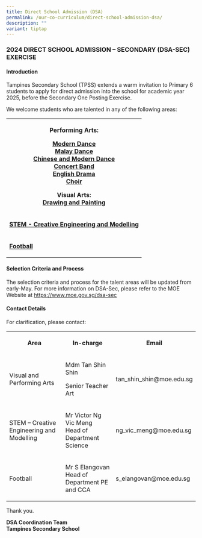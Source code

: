 ```yaml
---
title: Direct School Admission (DSA)
permalink: /our-co-curriculum/direct-school-admission-dsa/
description: ""
variant: tiptap
---
```

<h3>2024 DIRECT SCHOOL ADMISSION – SECONDARY (DSA-SEC) EXERCISE</h3>
<h4><strong>Introduction</strong></h4>
<p>Tampines Secondary School (TPSS) extends a warm invitation to Primary
6 students to apply for direct admission into the school for academic year
2025, before the Secondary One Posting Exercise.</p>
<p>We welcome students who are talented in any of the following areas:</p>
<table>
<tbody>
<tr>
<th rowspan="1" colspan="1">
<p><strong>Performing Arts:</strong>
</p>
<p><a href="https://www.tampinessec.moe.edu.sg/our-co-curriculum/co-curricular-activities-ccas/visual-n-performing-arts/dance-dynamics/" rel="noopener noreferrer nofollow" target="_blank">Modern Dance</a> 
<br><a href="https://tampinessec.moe.edu.sg/our-co-curriculum/co-curricular-activities-ccas/visual-n-performing-arts/malay-dance" rel="noopener noreferrer nofollow" target="_blank">Malay Dance</a> 
<br><a href="https://tampinessec.moe.edu.sg/our-co-curriculum/co-curricular-activities-ccas/visual-n-performing-arts/modern-chinese-dance" rel="noopener noreferrer nofollow" target="_blank">Chinese and Modern Dance</a> 
<br><a href="https://tampinessec.moe.edu.sg/our-co-curriculum/co-curricular-activities-ccas/visual-n-performing-arts/concert-band" rel="noopener noreferrer nofollow" target="_blank">Concert Band</a> 
<br><a href="https://tampinessec.moe.edu.sg/our-co-curriculum/co-curricular-activities-ccas/visual-n-performing-arts/drama-club" rel="noopener noreferrer nofollow" target="_blank">English Drama</a> 
<br><a href="https://tampinessec.moe.edu.sg/our-co-curriculum/co-curricular-activities-ccas/visual-n-performing-arts/show-choir" rel="noopener noreferrer nofollow" target="_blank">Choir</a>
</p>
<p><strong>Visual Arts:</strong> 
<br><strong><a href="https://tampinessec.moe.edu.sg/our-co-curriculum/co-curricular-activities-ccas/visual-n-performing-arts/art-club" rel="noopener noreferrer nofollow" target="_blank">Drawing and Painting</a></strong>
</p>
</th>
</tr>
<tr>
<td rowspan="1" colspan="1">
<p><strong><a href="https://www.tampinessec.moe.edu.sg/our-co-curriculum/applied-learning-programme-alp/" rel="noopener noreferrer nofollow" target="_blank">STEM - Creative Engineering and Modelling</a></strong>
</p>
</td>
</tr>
<tr>
<td rowspan="1" colspan="1">
<p><strong><a href="https://www.tampinessec.moe.edu.sg/our-co-curriculum/co-curricular-activities-ccas/sports/football/" rel="noopener noreferrer nofollow" target="_blank">Football</a></strong>
</p>
</td>
</tr>
</tbody>
</table>
<h4><strong>Selection Criteria and Process</strong></h4>
<p>The selection criteria and process for the talent areas will be updated
from early-May. For more information on DSA-Sec, please refer to the MOE
Website at <a href="https://www.moe.gov.sg/dsa-sec" rel="noopener noreferrer nofollow" target="_blank">https://www.moe.gov.sg/dsa-sec</a>
</p>
<h4><strong>Contact Details</strong></h4>
<p>For clarification, please contact:</p>
<table>
<tbody>
<tr>
<th rowspan="1" colspan="1">
<p>Area</p>
</th>
<th rowspan="1" colspan="1">
<p>In-charge</p>
</th>
<th rowspan="1" colspan="1">
<p>Email</p>
</th>
</tr>
<tr>
<td rowspan="1" colspan="1">
<p>Visual and Performing Arts</p>
</td>
<td rowspan="1" colspan="1">
<p>Mdm Tan Shin Shin</p>
<p>Senior Teacher Art</p>
</td>
<td rowspan="1" colspan="1">
<p>tan_shin_shin@moe.edu.sg</p>
</td>
</tr>
<tr>
<td rowspan="1" colspan="1">
<p>STEM – Creative Engineering and Modelling</p>
</td>
<td rowspan="1" colspan="1">
<p>Mr Victor Ng Vic Meng
<br>Head of Department Science</p>
</td>
<td rowspan="1" colspan="1">
<p>ng_vic_meng@moe.edu.sg</p>
</td>
</tr>
<tr>
<td rowspan="1" colspan="1">
<p>Football</p>
</td>
<td rowspan="1" colspan="1">
<p>Mr S Elangovan
<br>Head of Department PE and CCA</p>
</td>
<td rowspan="1" colspan="1">
<p>s_elangovan@moe.edu.sg</p>
</td>
</tr>
</tbody>
</table>
<p>Thank you.</p>
<p><strong>DSA Coordination Team</strong> 
<br><strong>Tampines Secondary School</strong>
</p>
